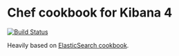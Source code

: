 Chef cookbook for Kibana 4
==============

[![Build Status](https://travis-ci.org/rchukh/chamber-kibana.svg)](https://travis-ci.org/rchukh/chamber-kibana)

Heavily based on [ElasticSearch cookbook](https://github.com/elasticsearch/cookbook-elasticsearch/).
